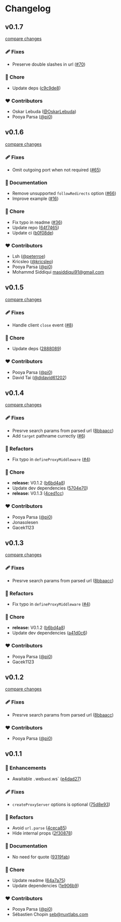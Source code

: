 # Changelog


## v0.1.7

[compare changes](https://github.com/unjs/httpxy/compare/v0.1.6...v0.1.7)

### 🩹 Fixes

- Preserve double slashes in url ([#70](https://github.com/unjs/httpxy/pull/70))

### 🏡 Chore

- Update deps ([c9c9de8](https://github.com/unjs/httpxy/commit/c9c9de8))

### ❤️ Contributors

- Oskar Lebuda ([@OskarLebuda](http://github.com/OskarLebuda))
- Pooya Parsa ([@pi0](http://github.com/pi0))

## v0.1.6

[compare changes](https://github.com/unjs/httpxy/compare/v0.1.5...v0.1.6)

### 🩹 Fixes

- Omit outgoing port when not required ([#65](https://github.com/unjs/httpxy/pull/65))

### 📖 Documentation

- Remove unsupported `followRedirects` option ([#66](https://github.com/unjs/httpxy/pull/66))
- Improve example ([#16](https://github.com/unjs/httpxy/pull/16))

### 🏡 Chore

- Fix typo in readme ([#36](https://github.com/unjs/httpxy/pull/36))
- Update repo ([64f7465](https://github.com/unjs/httpxy/commit/64f7465))
- Update ci ([b0f08de](https://github.com/unjs/httpxy/commit/b0f08de))

### ❤️ Contributors

- Lsh ([@peterroe](http://github.com/peterroe))
- Kricsleo ([@kricsleo](http://github.com/kricsleo))
- Pooya Parsa ([@pi0](http://github.com/pi0))
- Mohammd Siddiqui <masiddiqui91@gmail.com>

## v0.1.5

[compare changes](https://github.com/unjs/httpxy/compare/v0.1.4...v0.1.5)

### 🩹 Fixes

- Handle client `close` event ([#8](https://github.com/unjs/httpxy/pull/8))

### 🏡 Chore

- Update deps ([2888089](https://github.com/unjs/httpxy/commit/2888089))

### ❤️ Contributors

- Pooya Parsa ([@pi0](http://github.com/pi0))
- David Tai ([@didavid61202](http://github.com/didavid61202))

## v0.1.4

[compare changes](https://github.com/unjs/httpxy/compare/v0.1.2...v0.1.4)

### 🩹 Fixes

- Presrve search params from parsed url ([8bbaacc](https://github.com/unjs/httpxy/commit/8bbaacc))
- Add `target` pathname currectly ([#6](https://github.com/unjs/httpxy/pull/6))

### 💅 Refactors

- Fix typo in `defineProxyMiddleware` ([#4](https://github.com/unjs/httpxy/pull/4))

### 🏡 Chore

- **release:** V0.1.2 ([b6bd4a8](https://github.com/unjs/httpxy/commit/b6bd4a8))
- Update dev dependencies ([5704e70](https://github.com/unjs/httpxy/commit/5704e70))
- **release:** V0.1.3 ([4ced1cc](https://github.com/unjs/httpxy/commit/4ced1cc))

### ❤️ Contributors

- Pooya Parsa ([@pi0](http://github.com/pi0))
- Jonasolesen 
- Gacek1123

## v0.1.3

[compare changes](https://github.com/unjs/httpxy/compare/v0.1.2...v0.1.3)

### 🩹 Fixes

- Presrve search params from parsed url ([8bbaacc](https://github.com/unjs/httpxy/commit/8bbaacc))

### 💅 Refactors

- Fix typo in `defineProxyMiddleware` ([#4](https://github.com/unjs/httpxy/pull/4))

### 🏡 Chore

- **release:** V0.1.2 ([b6bd4a8](https://github.com/unjs/httpxy/commit/b6bd4a8))
- Update dev dependencies ([a41d0c6](https://github.com/unjs/httpxy/commit/a41d0c6))

### ❤️ Contributors

- Pooya Parsa ([@pi0](http://github.com/pi0))
- Gacek1123

## v0.1.2

[compare changes](https://github.com/unjs/httpxy/compare/v0.1.1...v0.1.2)

### 🩹 Fixes

- Presrve search params from parsed url ([8bbaacc](https://github.com/unjs/httpxy/commit/8bbaacc))

### ❤️ Contributors

- Pooya Parsa ([@pi0](http://github.com/pi0))

## v0.1.1


### 🚀 Enhancements

- Awaitable `.`web` and `.ws` ([e4dad27](https://github.com/unjs/httpxy/commit/e4dad27))

### 🩹 Fixes

- `createProxyServer` options is optional ([75d8e93](https://github.com/unjs/httpxy/commit/75d8e93))

### 💅 Refactors

- Avoid `url.parse` ([4ceca85](https://github.com/unjs/httpxy/commit/4ceca85))
- Hide internal props ([2f30878](https://github.com/unjs/httpxy/commit/2f30878))

### 📖 Documentation

- No need for quote ([9319fab](https://github.com/unjs/httpxy/commit/9319fab))

### 🏡 Chore

- Update readme ([64a7a75](https://github.com/unjs/httpxy/commit/64a7a75))
- Update dependencies ([1e906b9](https://github.com/unjs/httpxy/commit/1e906b9))

### ❤️ Contributors

- Pooya Parsa ([@pi0](http://github.com/pi0))
- Sébastien Chopin <seb@nuxtlabs.com>

